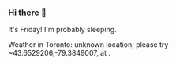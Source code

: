 ### Hi there :wave:

It's Friday! I'm probably sleeping.

Weather in Toronto: unknown location; please try ~43.6529206,-79.3849007, at .
